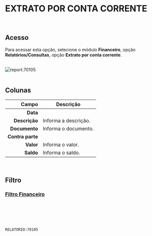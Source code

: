 # EXTRATO POR CONTA CORRENTE
<br>

## Acesso
Para acessar esta opção, selecione o módulo **Financeiro**, opção **Relatórios/Consultas**, opção **Extrato por conta corrente**.
<br>
<br>

![report.70105](https://raw.githubusercontent.com/netforcews/docs-siscom/master/relatorios/imagens/report.70105.png)
<br>
<br>

## Colunas
Campo | Descrição
--:|---
**Data** | 
**Descrição** | Informa a descrição.
**Documento** | Informa o documento.
**Contra parte** | 
**Valor** | Informa o valor.
**Saldo** | Informa o saldo.
<br>

## Filtro
### [Filtro Financeiro](/geral/rel-fin-extrato-conta.md)
<br>
<br>
<br>
<br>

```RELATORIO:70105```
